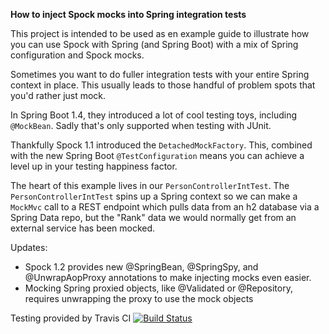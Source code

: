**How to inject Spock mocks into Spring integration tests**

This project is intended to be used as en example guide to illustrate how you can use Spock with Spring (and Spring Boot) with a mix of Spring configuration and Spock mocks.

Sometimes you want to do fuller integration tests with your entire Spring context in place. This usually leads to those handful of problem spots that you'd rather just mock.

In Spring Boot 1.4, they introduced a lot of cool testing toys, including `@MockBean`. Sadly that's only supported when testing with JUnit.

Thankfully Spock 1.1 introduced the `DetachedMockFactory`. This, combined with the new Spring Boot `@TestConfiguration` means you can achieve a level up in your testing happiness factor.

The heart of this example lives in our `PersonControllerIntTest`.  The `PersonControllerIntTest` spins up a Spring context so we can make a `MockMvc` call to a REST endpoint which pulls data from an h2 database via a Spring Data repo, but the "Rank" data we would normally get from an external service has been mocked.

Updates:
* Spock 1.2 provides new @SpringBean, @SpringSpy, and @UnwrapAopProxy annotations to make injecting mocks even easier.
* Mocking Spring proxied objects, like @Validated or @Repository, requires unwrapping the proxy to use the mock objects

Testing provided by Travis CI 
[![Build Status](https://travis-ci.org/snekse/spring-spock-integration-testing.svg?branch=master)](https://travis-ci.org/snekse/spring-spock-integration-testing)